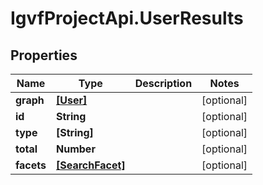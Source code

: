 # IgvfProjectApi.UserResults

## Properties

Name | Type | Description | Notes
------------ | ------------- | ------------- | -------------
**graph** | [**[User]**](User.md) |  | [optional] 
**id** | **String** |  | [optional] 
**type** | **[String]** |  | [optional] 
**total** | **Number** |  | [optional] 
**facets** | [**[SearchFacet]**](SearchFacet.md) |  | [optional] 


